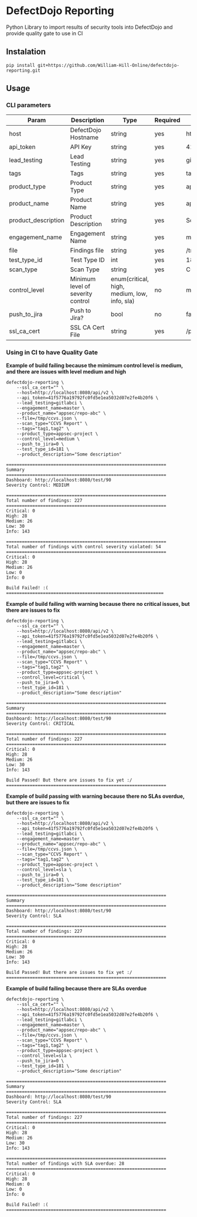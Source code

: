 # DefectDojo Reporting
Python Library to import results of security tools into DefectDojo and provide quality gate to use in CI

## Instalation

```
pip install git+https://github.com/William-Hill-Online/defectdojo-reporting.git
```

## Usage

### CLI parameters
| Param               | Description                         | Type                                         | Required | Example                                  |
|---------------------|-------------------------------------|----------------------------------------------|----------|------------------------------------------|
| host                | DefectDojo Hostname                 | string                                       | yes      | http://localhost:8080/api/v2             |
| api_token           | API Key                             | string                                       | yes      | 41f5776a19792fc0fd5e1ea5032d07e2fe4b20f6 |
| lead_testing        | Lead Testing                        | string                                       | yes      | gitlabci                                 |
| tags                | Tags                                | string                                       | yes      | tagX, tagY                               |
| product_type        | Product Type                        | string                                       | yes      | appsec-project                           |
| product_name        | Product Name                        | string                                       | yes      | appsec/repo-abc                          |
| product_description | Product Description                 | string                                       | yes      | Some description                         |
| engagement_name     | Engagement Name                     | string                                       | yes      | master                                   |
| file                | Findings file                       | string                                       | yes      | /tmp/ccvs.json                           |
| test_type_id        | Test Type ID                        | int                                          | yes      | 181                                      |
| scan_type           | Scan Type                           | string                                       | yes      | CCVS Report                              |
| control_level       | Minimum level of severity control   | enum(critical, high, medium, low, info, sla) | no       | medium                                   |
| push_to_jira        | Push to Jira?                       | bool                                         | no       | false                                    |
| ssl_ca_cert         | SSL CA Cert File                    | string                                       | yes      | /path/cert.pem                           |


### Using in CI to have Quality Gate

**Example of build failing because the mimimum control level is medium, and there are issues with level medium and high**
```
defectdojo-reporting \
    --ssl_ca_cert="" \
    --host=http://localhost:8080/api/v2 \
    --api_token=41f5776a19792fc0fd5e1ea5032d07e2fe4b20f6 \
    --lead_testing=gitlabci \
    --engagement_name=master \
    --product_name="appsec/repo-abc" \
    --file=/tmp/ccvs.json \
    --scan_type="CCVS Report" \
    --tags="tag1,tag2" \
    --product_type=appsec-project \
    --control_level=medium \
    --push_to_jira=0 \
    --test_type_id=181 \
    --product_description="Some description"

=============================================================
Summary
=============================================================
Dashboard: http://localhost:8080/test/90
Severity Control: MEDIUM

=============================================================
Total number of findings: 227
=============================================================
Critical: 0
High: 28
Medium: 26
Low: 30
Info: 143

=============================================================
Total number of findings with control severity violated: 54
=============================================================
Critical: 0
High: 28
Medium: 26
Low: 0
Info: 0

Build Failed! :(
============================================================
```

**Example of build failing with warning because there no critical issues, but there are issues to fix**
```
defectdojo-reporting \
    --ssl_ca_cert="" \
    --host=http://localhost:8080/api/v2 \
    --api_token=41f5776a19792fc0fd5e1ea5032d07e2fe4b20f6 \
    --lead_testing=gitlabci \
    --engagement_name=master \
    --product_name="appsec/repo-abc" \
    --file=/tmp/ccvs.json \
    --scan_type="CCVS Report" \
    --tags="tag1,tag2" \
    --product_type=appsec-project \
    --control_level=critical \
    --push_to_jira=0 \
    --test_type_id=181 \
    --product_description="Some description"

=============================================================
Summary
=============================================================
Dashboard: http://localhost:8080/test/90
Severity Control: CRITICAL

=============================================================
Total number of findings: 227
=============================================================
Critical: 0
High: 28
Medium: 26
Low: 30
Info: 143

Build Passed! But there are issues to fix yet :/
=============================================================
```

**Example of build passing with warning because there no SLAs overdue, but there are issues to fix**
```
defectdojo-reporting \
    --ssl_ca_cert="" \
    --host=http://localhost:8080/api/v2 \
    --api_token=41f5776a19792fc0fd5e1ea5032d07e2fe4b20f6 \
    --lead_testing=gitlabci \
    --engagement_name=master \
    --product_name="appsec/repo-abc" \
    --file=/tmp/ccvs.json \
    --scan_type="CCVS Report" \
    --tags="tag1,tag2" \
    --product_type=appsec-project \
    --control_level=sla \
    --push_to_jira=0 \
    --test_type_id=181 \
    --product_description="Some description"

=============================================================
Summary
=============================================================
Dashboard: http://localhost:8080/test/90
Severity Control: SLA

=============================================================
Total number of findings: 227
=============================================================
Critical: 0
High: 28
Medium: 26
Low: 30
Info: 143

Build Passed! But there are issues to fix yet :/
=============================================================
```

**Example of build failing because there are SLAs overdue**
```
defectdojo-reporting \
    --ssl_ca_cert="" \
    --host=http://localhost:8080/api/v2 \
    --api_token=41f5776a19792fc0fd5e1ea5032d07e2fe4b20f6 \
    --lead_testing=gitlabci \
    --engagement_name=master \
    --product_name="appsec/repo-abc" \
    --file=/tmp/ccvs.json \
    --scan_type="CCVS Report" \
    --tags="tag1,tag2" \
    --product_type=appsec-project \
    --control_level=sla \
    --push_to_jira=0 \
    --test_type_id=181 \
    --product_description="Some description"

=============================================================
Summary
=============================================================
Dashboard: http://localhost:8080/test/90
Severity Control: SLA

=============================================================
Total number of findings: 227
=============================================================
Critical: 0
High: 28
Medium: 26
Low: 30
Info: 143

=============================================================
Total number of findings with SLA overdue: 28
=============================================================
Critical: 0
High: 28
Medium: 0
Low: 0
Info: 0

Build Failed! :(
=============================================================
```